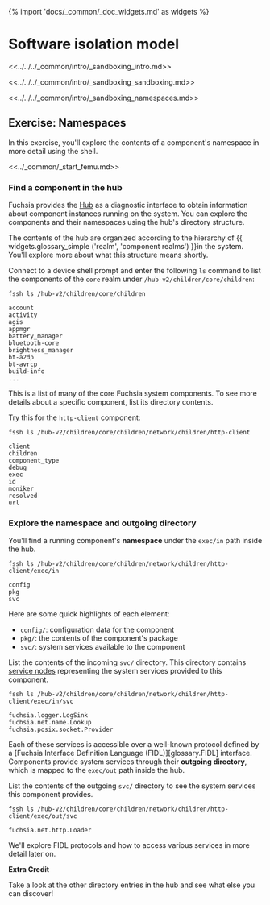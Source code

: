 {% import 'docs/_common/_doc_widgets.md' as widgets %}
# Software isolation model

<<../../../_common/intro/_sandboxing_intro.md>>

<<../../../_common/intro/_sandboxing_sandboxing.md>>

<<../../../_common/intro/_sandboxing_namespaces.md>>

## Exercise: Namespaces

In this exercise, you'll explore the contents of a component's namespace in
more detail using the shell.

<<../_common/_start_femu.md>>

### Find a component in the hub

Fuchsia provides the [Hub](/concepts/components/v2/hub.md) as a
diagnostic interface to obtain information about component instances running
on the system. You can explore the components and their namespaces using the
hub's directory structure.


<aside class="key-point">
The contents of the hub are organized according to the hierarchy of
{{ widgets.glossary_simple ('realm', 'component realms') }}in the system.
You'll explore more about what this structure means shortly.
</aside>


Connect to a device shell prompt and enter the following `ls` command to list
the components of the `core` realm under `/hub-v2/children/core/children`:

```posix-terminal
fssh ls /hub-v2/children/core/children
```

```none {:.devsite-disable-click-to-copy}
account
activity
agis
appmgr
battery_manager
bluetooth-core
brightness_manager
bt-a2dp
bt-avrcp
build-info
...
```

This is a list of many of the core Fuchsia system components. To see
more details about a specific component, list its directory contents.

Try this for the `http-client` component:

```posix-terminal
fssh ls /hub-v2/children/core/children/network/children/http-client
```

```none {:.devsite-disable-click-to-copy}
client
children
component_type
debug
exec
id
moniker
resolved
url
```

### Explore the namespace and outgoing directory

You'll find a running component's **namespace** under the `exec/in` path inside
the hub.

```posix-terminal
fssh ls /hub-v2/children/core/children/network/children/http-client/exec/in
```

```none {:.devsite-disable-click-to-copy}
config
pkg
svc
```

Here are some quick highlights of each element:

*   `config/`: configuration data for the component
*   `pkg/`: the contents of the component's package
*   `svc/`: system services available to the component

List the contents of the incoming `svc/` directory. This
directory contains
[service nodes](https://fuchsia.dev/reference/fidl/fuchsia.io#NodeInfo)
representing the system services provided to this component.

```posix-terminal
fssh ls /hub-v2/children/core/children/network/children/http-client/exec/in/svc
```

```none {:.devsite-disable-click-to-copy}
fuchsia.logger.LogSink
fuchsia.net.name.Lookup
fuchsia.posix.socket.Provider
```

Each of these services is accessible over a well-known protocol defined by a
[Fuchsia Interface Definition Language (FIDL)][glossary.FIDL] interface.
Components provide system services through their **outgoing directory**, which
is mapped to the `exec/out` path inside the hub.

List the contents of the outgoing `svc/` directory to see the system services
this component provides.

```posix-terminal
fssh ls /hub-v2/children/core/children/network/children/http-client/exec/out/svc
```

```none {:.devsite-disable-click-to-copy}
fuchsia.net.http.Loader
```

We'll explore FIDL protocols and how to access various services in more detail
later on.

<aside class="key-point">
  <b>Extra Credit</b>
  <p>Take a look at the other directory entries in the hub and see what else
  you can discover!</p>
</aside>
